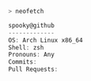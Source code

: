 ```zsh
> neofetch
```

```csharp
spooky@github
-------------
OS: Arch Linux x86_64
Shell: zsh
Pronouns: Any
Commits:
Pull Requests:
```
<!--
**spookybytesyou/spookybytesyou** is a ✨ _special_ ✨ repository because its `README.md` (this file) appears on your GitHub profile.

Here are some ideas to get you started:

- 🔭 I’m currently working on ...
- 🌱 I’m currently learning ...
- 👯 I’m looking to collaborate on ...
- 🤔 I’m looking for help with ...
- 💬 Ask me about ...
- 📫 How to reach me: ...
- 😄 Pronouns: ...
- ⚡ Fun fact: ...
-->
